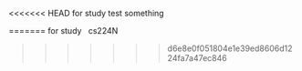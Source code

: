 <<<<<<< HEAD
for study
test something

=======
for study  
cs224N  
>>>>>>> d6e8e0f051804e1e39ed8606d1224fa7a47ec846
